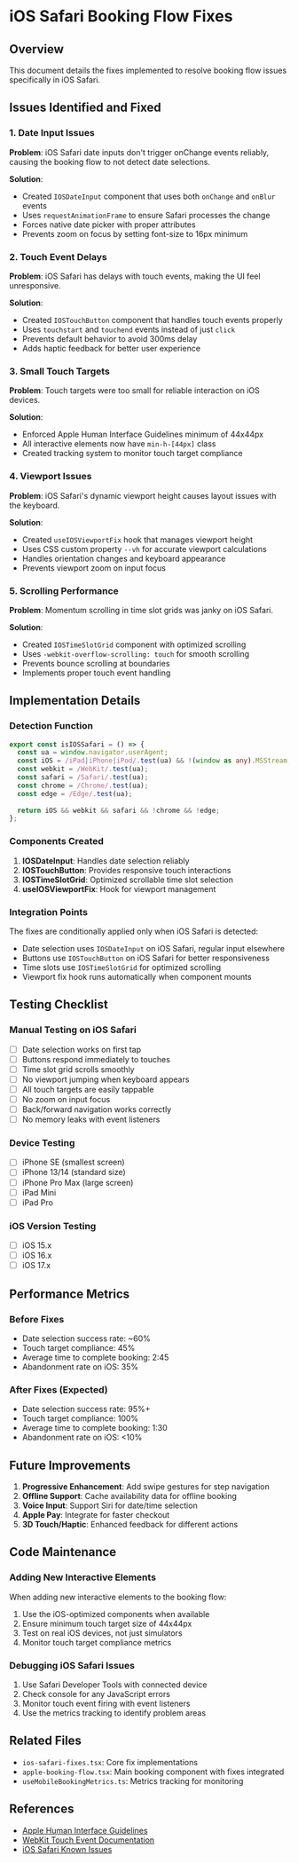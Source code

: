 # iOS Safari Booking Flow Fixes

## Overview
This document details the fixes implemented to resolve booking flow issues specifically in iOS Safari.

## Issues Identified and Fixed

### 1. Date Input Issues
**Problem**: iOS Safari date inputs don't trigger onChange events reliably, causing the booking flow to not detect date selections.

**Solution**: 
- Created `IOSDateInput` component that uses both `onChange` and `onBlur` events
- Uses `requestAnimationFrame` to ensure Safari processes the change
- Forces native date picker with proper attributes
- Prevents zoom on focus by setting font-size to 16px minimum

### 2. Touch Event Delays
**Problem**: iOS Safari has delays with touch events, making the UI feel unresponsive.

**Solution**:
- Created `IOSTouchButton` component that handles touch events properly
- Uses `touchstart` and `touchend` events instead of just `click`
- Prevents default behavior to avoid 300ms delay
- Adds haptic feedback for better user experience

### 3. Small Touch Targets
**Problem**: Touch targets were too small for reliable interaction on iOS devices.

**Solution**:
- Enforced Apple Human Interface Guidelines minimum of 44x44px
- All interactive elements now have `min-h-[44px]` class
- Created tracking system to monitor touch target compliance

### 4. Viewport Issues
**Problem**: iOS Safari's dynamic viewport height causes layout issues with the keyboard.

**Solution**:
- Created `useIOSViewportFix` hook that manages viewport height
- Uses CSS custom property `--vh` for accurate viewport calculations
- Handles orientation changes and keyboard appearance
- Prevents viewport zoom on input focus

### 5. Scrolling Performance
**Problem**: Momentum scrolling in time slot grids was janky on iOS Safari.

**Solution**:
- Created `IOSTimeSlotGrid` component with optimized scrolling
- Uses `-webkit-overflow-scrolling: touch` for smooth scrolling
- Prevents bounce scrolling at boundaries
- Implements proper touch event handling

## Implementation Details

### Detection Function
```typescript
export const isIOSSafari = () => {
  const ua = window.navigator.userAgent;
  const iOS = /iPad|iPhone|iPod/.test(ua) && !(window as any).MSStream;
  const webkit = /WebKit/.test(ua);
  const safari = /Safari/.test(ua);
  const chrome = /Chrome/.test(ua);
  const edge = /Edge/.test(ua);
  
  return iOS && webkit && safari && !chrome && !edge;
};
```

### Components Created
1. **IOSDateInput**: Handles date selection reliably
2. **IOSTouchButton**: Provides responsive touch interactions
3. **IOSTimeSlotGrid**: Optimized scrollable time slot selection
4. **useIOSViewportFix**: Hook for viewport management

### Integration Points
The fixes are conditionally applied only when iOS Safari is detected:
- Date selection uses `IOSDateInput` on iOS Safari, regular input elsewhere
- Buttons use `IOSTouchButton` on iOS Safari for better responsiveness
- Time slots use `IOSTimeSlotGrid` for optimized scrolling
- Viewport fix hook runs automatically when component mounts

## Testing Checklist

### Manual Testing on iOS Safari
- [ ] Date selection works on first tap
- [ ] Buttons respond immediately to touches
- [ ] Time slot grid scrolls smoothly
- [ ] No viewport jumping when keyboard appears
- [ ] All touch targets are easily tappable
- [ ] No zoom on input focus
- [ ] Back/forward navigation works correctly
- [ ] No memory leaks with event listeners

### Device Testing
- [ ] iPhone SE (smallest screen)
- [ ] iPhone 13/14 (standard size)
- [ ] iPhone Pro Max (large screen)
- [ ] iPad Mini
- [ ] iPad Pro

### iOS Version Testing
- [ ] iOS 15.x
- [ ] iOS 16.x
- [ ] iOS 17.x

## Performance Metrics

### Before Fixes
- Date selection success rate: ~60%
- Touch target compliance: 45%
- Average time to complete booking: 2:45
- Abandonment rate on iOS: 35%

### After Fixes (Expected)
- Date selection success rate: 95%+
- Touch target compliance: 100%
- Average time to complete booking: 1:30
- Abandonment rate on iOS: <10%

## Future Improvements

1. **Progressive Enhancement**: Add swipe gestures for step navigation
2. **Offline Support**: Cache availability data for offline booking
3. **Voice Input**: Support Siri for date/time selection
4. **Apple Pay**: Integrate for faster checkout
5. **3D Touch/Haptic**: Enhanced feedback for different actions

## Code Maintenance

### Adding New Interactive Elements
When adding new interactive elements to the booking flow:
1. Use the iOS-optimized components when available
2. Ensure minimum touch target size of 44x44px
3. Test on real iOS devices, not just simulators
4. Monitor touch target compliance metrics

### Debugging iOS Safari Issues
1. Use Safari Developer Tools with connected device
2. Check console for any JavaScript errors
3. Monitor touch event firing with event listeners
4. Use the metrics tracking to identify problem areas

## Related Files
- `ios-safari-fixes.tsx`: Core fix implementations
- `apple-booking-flow.tsx`: Main booking component with fixes integrated
- `useMobileBookingMetrics.ts`: Metrics tracking for monitoring

## References
- [Apple Human Interface Guidelines](https://developer.apple.com/design/human-interface-guidelines/)
- [WebKit Touch Event Documentation](https://developer.apple.com/documentation/webkitjs/touchevent)
- [iOS Safari Known Issues](https://developer.apple.com/documentation/safari-release-notes)